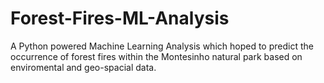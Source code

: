 # Forest-Fires-ML-Analysis
A Python powered Machine Learning Analysis which hoped to predict the occurrence of forest fires within the Montesinho natural park based on enviromental and geo-spacial data.
